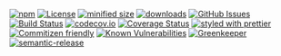 [![npm](https://img.shields.io/npm/v/hook-ci-frontend-svelte.svg)](https://www.npmjs.com/package/hook-ci-frontend-svelte)
[![License](https://img.shields.io/badge/License-BSD%203--Clause-blue.svg)](https://opensource.org/licenses/BSD-3-Clause)
[![minified size](https://badgen.net/bundlephobia/min/hook-ci-frontend-svelte)](https://bundlephobia.com/result?p=hook-ci-frontend-svelte)
[![downloads](http://img.shields.io/npm/dm/hook-ci-frontend-svelte.svg?style=flat-square)](https://npmjs.org/package/hook-ci-frontend-svelte)
[![GitHub Issues](https://img.shields.io/github/issues/arlac77/hook-ci-frontend-svelte.svg?style=flat-square)](https://github.com/arlac77/hook-ci-frontend-svelte/issues)
[![Build Status](https://secure.travis-ci.org/arlac77/hook-ci-frontend-svelte.png)](http://travis-ci.org/arlac77/hook-ci-frontend-svelte)
[![codecov.io](http://codecov.io/github/arlac77/hook-ci-frontend-svelte/coverage.svg?branch=master)](http://codecov.io/github/arlac77/hook-ci-frontend-svelte?branch=master)
[![Coverage Status](https://coveralls.io/repos/arlac77/hook-ci-frontend-svelte/badge.svg)](https://coveralls.io/r/arlac77/hook-ci-frontend-svelte)
[![styled with prettier](https://img.shields.io/badge/styled_with-prettier-ff69b4.svg)](https://github.com/prettier/prettier)
[![Commitizen friendly](https://img.shields.io/badge/commitizen-friendly-brightgreen.svg)](http://commitizen.github.io/cz-cli/)
[![Known Vulnerabilities](https://snyk.io/test/github/arlac77/hook-ci-frontend-svelte/badge.svg)](https://snyk.io/test/github/arlac77/hook-ci-frontend-svelte)
[![Greenkeeper](https://badges.greenkeeper.io/arlac77/hook-ci-frontend-svelte.svg)](https://greenkeeper.io/)
[![semantic-release](https://img.shields.io/badge/%20%20%F0%9F%93%A6%F0%9F%9A%80-semantic--release-e10079.svg)](https://github.com/arlac77/hook-ci-frontend-svelte)

